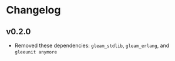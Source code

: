 # Changelog

## v0.2.0

- Removed these dependencies: `gleam_stdlib`, `gleam_erlang`, and `gleeunit anymore`
